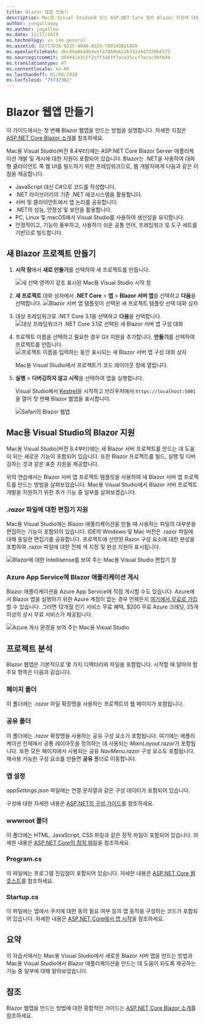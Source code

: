 ```yaml
---
title: Blazor 웹앱 만들기
description: Mac용 Visual Studio에 있는 ASP.NET Core 앱의 Blazor 지원에 대한 정보를 제공합니다.
author: jongalloway
ms.author: jogallow
ms.date: 12/17/2019
ms.technology: vs-ide-general
ms.assetid: D2717D3A-9225-40A8-8155-7D0143B2CA60
ms.openlocfilehash: dbc49a0ea9b4e4fa7880b6226331d447339b6575
ms.sourcegitcommit: d04441e3c5f2eff3a63f7aca35ccf7ecac90fb44
ms.translationtype: HT
ms.contentlocale: ko-KR
ms.lasthandoff: 01/08/2020
ms.locfileid: "75737302"
---
```

# <a name="create-blazor-web-apps"></a>Blazor 웹앱 만들기

이 가이드에서는 첫 번째 Blazor 웹앱을 만드는 방법을 설명합니다. 자세한 지침은 [ASP.NET Core Blazor 소개](/aspnet/core/blazor/index)를 참조하세요.

Mac용 Visual Studio(버전 8.4부터)에는 ASP.NET Core Blazor Server 애플리케이션 개발 및 게시에 대한 지원이 포함되어 있습니다. Blazor는 .NET을 사용하여 대화형 클라이언트 쪽 웹 UI를 빌드하기 위한 프레임워크으로, 웹 개발자에게 다음과 같은 이점을 제공합니다.

* JavaScript 대신 C#으로 코드를 작성합니다.
* .NET 라이브러리의 기존 .NET 에코시스템을 활용합니다.
* 서버 및 클라이언트에서 앱 논리를 공유합니다.
* .NET의 성능, 안정성 및 보안을 활용합니다.
* PC, Linux 및 macOS에서 Visual Studio를 사용하여 생산성을 유지합니다.
* 안정적이고, 기능이 풍부하고, 사용하기 쉬운 공통 언어, 프레임워크 및 도구 세트를 기반으로 빌드합니다.

## <a name="creating-a-new-blazor-project"></a>새 Blazor 프로젝트 만들기

1. **시작 창**에서 **새로 만들기**를 선택하여 새 프로젝트를 만듭니다.

   ![새 선택 영역이 강조 표시된 Mac용 Visual Studio 시작 창](media/blazor-new-project.png)
1. **새 프로젝트** 대화 상자에서 **.NET Core** > **앱** > **Blazor 서버 앱**을 선택하고 **다음**을 선택합니다. ![Blazor 서버 앱 템플릿이 선택된 새 프로젝트 템플릿 선택 대화 상자](media/blazor-project-template.png)

1. 대상 프레임워크로 .NET Core 3.1을 선택하고 **다음**을 선택합니다. 
   ![대상 프레임워크가 .NET Core 3.1로 선택된 새 Blazor 서버 앱 구성 대화](media/blazor-select-target-framework.png)

1. 프로젝트 이름을 선택하고 필요한 경우 Git 지원을 추가합니다. **만들기**를 선택하여 프로젝트를 만듭니다.
   ![프로젝트 이름을 입력하는 동안 표시되는 새 Blazor 서버 앱 구성 대화 상자](media/blazor-name-project.png)

   Mac용 Visual Studio에서 프로젝트가 코드 레이아웃 창에 열립니다.
1. **실행** > **디버깅하지 않고 시작**을 선택하여 앱을 실행합니다.

   Visual Studio에서 [Kestrel](/aspnet/core/fundamentals/servers/kestrel)을 시작하고 브라우저에서 `https://localhost:5001`을 열어 첫 번째 Blazor 웹앱을 표시합니다.

   ![Safari의 Blazor 웹앱](media/blazor-new-app-in-edge.png)

## <a name="blazor-support-in-visual-studio-for-mac"></a>Mac용 Visual Studio의 Blazor 지원

Mac용 Visual Studio(버전 8.4부터)에는 새 Blazor 서버 프로젝트를 만드는 데 도움이 되는 새로운 기능이 포함되어 있습니다. 또한 Blazor 프로젝트를 빌드, 실행 및 디버깅하는 것과 같은 표준 지원을 제공합니다. 

위의 연습에서는 Blazor 서버 앱 프로젝트 템플릿을 사용하여 새 Blazor 서버 앱 프로젝트를 만드는 방법을 살펴보았습니다. Mac용 Visual Studio에서 Blazor 서버 프로젝트 개발을 지원하기 위한 추가 기능 중 일부를 살펴보겠습니다.

### <a name="editor-support-for-razor-files"></a>*.razor* 파일에 대한 편집기 지원
Mac용 Visual Studio에는 Blazor 애플리케이션을 만들 때 사용하는 파일의 대부분을 편집하는 기능이 포함되어 있습니다. IDE의 Windows 및 Mac 버전은 .razor 파일에 대해 동일한 편집기를 공유합니다. 프로젝트에 선언된 Razor 구성 요소에 대한 완성을 포함하여 .razor 파일에 대한 전체 색 지정 및 완성 지원이 표시됩니다.

![Blazor에 대한 Intellisense를 보여 주는 Mac용 Visual Studio 편집기 창](media/blazor-intellisense.png)

### <a name="publishing-blazor-applications-to-azure-app-service"></a>Azure App Service에 Blazor 애플리케이션 게시
Blazor 애플리케이션을 Azure App Service에 직접 게시할 수도 있습니다. Azure에서 Blazor 앱을 실행하기 위한 Azure 계정이 없는 경우 언제든지 [여기에서 무료로 가입](https://azure.microsoft.com/free)할 수 있습니다. 그러면 12개월 인기 서비스 무료 혜택, $200 무료 Azure 크레딧, 25개 이상의 상시 무료 서비스가 제공됩니다.

![Azure 게시 환경을 보여 주는 Mac용 Visual Studio](media/blazor-azure-publish.png)

## <a name="project-anatomy"></a>프로젝트 분석

Blazor 웹앱은 기본적으로 몇 가지 디렉터리와 파일을 포함합니다. 시작할 때 알아야 할 주요 항목은 다음과 같습니다.

### <a name="pages-folder"></a>페이지 폴더

이 폴더에는 *.razor* 파일 확장명을 사용하는 프로젝트의 웹 페이지가 포함됩니다.

### <a name="shared-folder"></a>공유 폴더

이 폴더에는 *.razor* 확장명을 사용하는 공유 구성 요소가 포함됩니다. 여기에는 애플리케이션 전체에서 공통 레이아웃을 정의하는 데 사용되는 *MainLayout.razor*가 포함됩니다. 또한 모든 페이지에서 사용되는 공유 *NavMenu.razor* 구성 요소도 포함됩니다. 재사용 가능한 구성 요소를 만들면 **공유** 폴더로 이동합니다.

### <a name="app-settings"></a>앱 설정

*appSettings.json* 파일에는 연결 문자열과 같은 구성 데이터가 포함되어 있습니다.

구성에 대한 자세한 내용은 [ASP.NET의 구성 가이드](/aspnet/core/fundamentals/configuration/index)를 참조하세요.

### <a name="wwwroot-folder"></a>wwwroot 폴더

이 폴더에는 HTML, JavaScript, CSS 파일과 같은 정적 파일이 포함되어 있습니다. 자세한 내용은 [ASP.NET Core의 정적 파일](/aspnet/core/fundamentals/static-files)을 참조하세요.

### <a name="programcs"></a>Program.cs

이 파일에는 프로그램 진입점이 포함되어 있습니다. 자세한 내용은 [ASP.NET Core 웹 호스트](/aspnet/core/fundamentals/host/web-host)를 참조하세요.

### <a name="startupcs"></a>Startup.cs

이 파일에는 앱에서 쿠키에 대한 동의 필요 여부 등의 앱 동작을 구성하는 코드가 포함되어 있습니다. 자세한 내용은 [ASP.NET Core에서 앱 시작](/aspnet/core/fundamentals/startup)을 참조하세요.

## <a name="summary"></a>요약
이 자습서에서는 Mac용 Visual Studio에서 새로운 Blazor 서버 앱을 만드는 방법과 Mac용 Visual Studio에서 Blazor 애플리케이션을 만드는 데 도움이 되도록 제공하는 기능 중 일부에 대해 알아보았습니다.

## <a name="see-also"></a>참조

Blazor 웹앱을 만드는 방법에 대한 종합적인 가이드는 [ASP.NET Core Blazor 소개](/aspnet/core/blazor/index)를 참조하세요.
